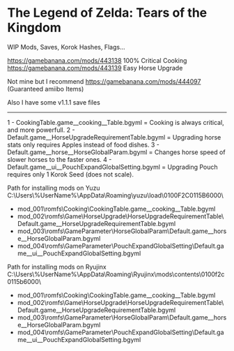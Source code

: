 # The Legend of Zelda: Tears of the Kingdom
WIP Mods, Saves, Korok Hashes, Flags...


https://gamebanana.com/mods/443138 100% Critical Cooking
https://gamebanana.com/mods/443139 Easy Horse Upgrade

Not mine but I recommend https://gamebanana.com/mods/444097 (Guaranteed amiibo Items)

Also I have some v1.1.1 save files 

----------------------------------------------------------------------------------------------

1 - CookingTable.game__cooking__Table.bgyml = Cooking is always critical, and more powerfull.
2 - Default.game__HorseUpgradeRequirementTable.bgyml = Upgrading horse stats only requires Apples instead of food dishes.
3 - Default.game__horse__HorseGlobalParam.bgyml = Changes horse speed of slower horses to the faster ones.
4 - Default.game__ui__PouchExpandGlobalSetting.bgyml = Upgrading Pouch requires only 1 Korok Seed (does not scale).

Path for installing mods on Yuzu
C:\Users\\%UserName%\AppData\Roaming\yuzu\load\0100F2C0115B6000\
-  mod_001\romfs\Cooking\CookingTable.game__cooking__Table.bgyml
-  mod_002\romfs\Game\HorseUpgrade\HorseUpgradeRequirementTable\Default.game__HorseUpgradeRequirementTable.bgyml
-  mod_003\romfs\GameParameter\HorseGlobalParam\Default.game__horse__HorseGlobalParam.bgyml
-  mod_004\romfs\GameParameter\PouchExpandGlobalSetting\Default.game__ui__PouchExpandGlobalSetting.bgyml

Path for installing mods on Ryujinx
C:\Users\\%UserName%\AppData\Roaming\Ryujinx\mods\contents\0100f2c0115b6000\
-  mod_001\romfs\Cooking\CookingTable.game__cooking__Table.bgyml
-  mod_002\romfs\Game\HorseUpgrade\HorseUpgradeRequirementTable\Default.game__HorseUpgradeRequirementTable.bgyml
-  mod_003\romfs\GameParameter\HorseGlobalParam\Default.game__horse__HorseGlobalParam.bgyml
-  mod_004\romfs\GameParameter\PouchExpandGlobalSetting\Default.game__ui__PouchExpandGlobalSetting.bgyml
